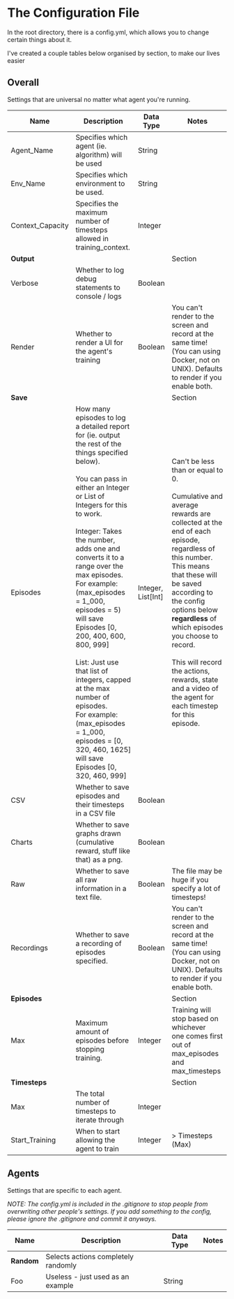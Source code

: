 # The Configuration File
In the root directory, there is a config.yml, which allows you to change certain things about it.



I've created a couple tables below organised by section, to make our lives easier

## Overall

Settings that are universal no matter what agent you're running.

| Name             | Description                                                                                                                                                                                                                                                                                                                                                                                                                                                                                                                                                                                           | Data Type          | Notes                                                                                                                                                                                                                                                                                                                                                                                                  |
|------------------|-------------------------------------------------------------------------------------------------------------------------------------------------------------------------------------------------------------------------------------------------------------------------------------------------------------------------------------------------------------------------------------------------------------------------------------------------------------------------------------------------------------------------------------------------------------------------------------------------------|--------------------|--------------------------------------------------------------------------------------------------------------------------------------------------------------------------------------------------------------------------------------------------------------------------------------------------------------------------------------------------------------------------------------------------------|
| Agent_Name       | Specifies which agent (ie. algorithm) will be used                                                                                                                                                                                                                                                                                                                                                                                                                                                                                                                                                    | String             |                                                                                                                                                                                                                                                                                                                                                                                                        |
| Env_Name         | Specifies which environment to be used.                                                                                                                                                                                                                                                                                                                                                                                                                                                                                                                                                               | String             |                                                                                                                                                                                                                                                                                                                                                                                                        |
| Context_Capacity | Specifies the maximum number of timesteps allowed in training_context.                                                                                                                                                                                                                                                                                                                                                                                                                                                                                                                                | Integer            |                                                                                                                                                                                                                                                                                                                                                                                                        |
| **Output**       |                                                                                                                                                                                                                                                                                                                                                                                                                                                                                                                                                                                                       |                    | Section                                                                                                                                                                                                                                                                                                                                                                                                |
| Verbose          | Whether to log debug statements to console / logs                                                                                                                                                                                                                                                                                                                                                                                                                                                                                                                                                     | Boolean            |                                                                                                                                                                                                                                                                                                                                                                                                        |
| Render           | Whether to render a UI for the agent's training                                                                                                                                                                                                                                                                                                                                                                                                                                                                                                                                                       | Boolean            | You can't render to the screen and record at the same time! (You can using Docker, not on UNIX). Defaults to render if you enable both.                                                                                                                                                                                                                                                                |
| **Save**         |                                                                                                                                                                                                                                                                                                                                                                                                                                                                                                                                                                                                       |                    | Section                                                                                                                                                                                                                                                                                                                                                                                                |
| Episodes         | How many episodes to log a detailed report for (ie. output the rest of the things specified below). <br/> <br/> You can pass in either an Integer or List of Integers for this to work. <br/> <br/>Integer: Takes the number, adds one and converts it to a range over the max episodes. <br/> For example: (max_episodes = 1_000, episodes = 5) will save Episodes [0, 200, 400, 600, 800, 999] <br/> <br/>List: Just use that list of integers, capped at the max number of episodes.<br/> For example: (max_episodes = 1_000, episodes = [0, 320, 460, 1625] will save Episodes [0, 320, 460, 999] | Integer, List[Int] | Can't be less than or equal to 0. <br/> <br/>Cumulative and average rewards are collected at the end of each episode, regardless of this number. This means that these will be saved according to the config options below **regardless** of which episodes you choose to record. <br/> <br/>This will record the actions, rewards, state and a video of the agent for each timestep for this episode. |
| CSV              | Whether to save episodes and their timesteps in a CSV file                                                                                                                                                                                                                                                                                                                                                                                                                                                                                                                                            | Boolean            |                                                                                                                                                                                                                                                                                                                                                                                                        |
| Charts           | Whether to save graphs drawn (cumulative reward, stuff like that) as a png.                                                                                                                                                                                                                                                                                                                                                                                                                                                                                                                           | Boolean            |                                                                                                                                                                                                                                                                                                                                                                                                        |
| Raw              | Whether to save all raw information in a text file.                                                                                                                                                                                                                                                                                                                                                                                                                                                                                                                                                   | Boolean            | The file may be huge if you specify a lot of timesteps!                                                                                                                                                                                                                                                                                                                                                |
| Recordings       | Whether to save a recording of episodes specified.                                                                                                                                                                                                                                                                                                                                                                                                                                                                                                                                                    | Boolean            | You can't render to the screen and record at the same time! (You can using Docker, not on UNIX). Defaults to render if you enable both.                                                                                                                                                                                                                                                                |
| **Episodes**     |                                                                                                                                                                                                                                                                                                                                                                                                                                                                                                                                                                                                       |                    | Section                                                                                                                                                                                                                                                                                                                                                                                                |
| Max              | Maximum amount of episodes before stopping training.                                                                                                                                                                                                                                                                                                                                                                                                                                                                                                                                                  | Integer            | Training will stop based on whichever <br/> one comes first out of max_episodes <br/> and max_timesteps                                                                                                                                                                                                                                                                                                |
| **Timesteps**    |                                                                                                                                                                                                                                                                                                                                                                                                                                                                                                                                                                                                       |                    | Section                                                                                                                                                                                                                                                                                                                                                                                                |
| Max              | The total number of timesteps to iterate through                                                                                                                                                                                                                                                                                                                                                                                                                                                                                                                                                      | Integer            |                                                                                                                                                                                                                                                                                                                                                                                                        |
| Start_Training   | When to start allowing the agent to train                                                                                                                                                                                                                                                                                                                                                                                                                                                                                                                                                             | Integer            | \> Timesteps (Max)                                                                                                                                                                                                                                                                                                                                                                                     |

## Agents

Settings that are specific to each agent.

_NOTE: The config.yml is included in the .gitignore to stop people from overwriting other people's settings. If you
add something to the config, please ignore the .gitignore and commit it anyways._

| Name       | Description                         | Data Type | Notes |
|------------|-------------------------------------|-----------|-------|
| **Random** | Selects actions completely randomly |           |       |
| Foo        | Useless - just used as an example   | String    |       |
